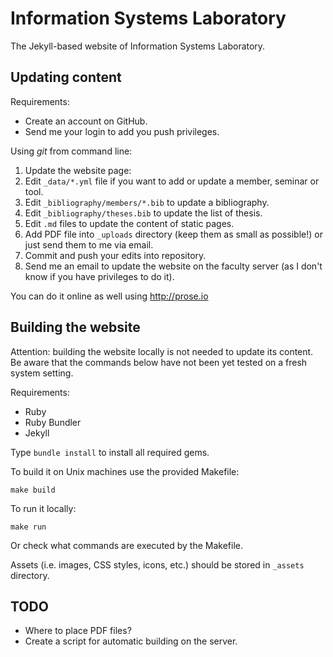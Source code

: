 Information Systems Laboratory
==============================

The Jekyll-based website of Information Systems Laboratory.


Updating content
----------------

Requirements:

* Create an account on GitHub.
* Send me your login to add you push privileges.

Using *git* from command line:

1. Update the website page:
  1. Edit `_data/*.yml` file if you want to add or update a member, seminar or tool.
  2. Edit `_bibliography/members/*.bib` to update a bibliography.
  2. Edit `_bibliography/theses.bib` to update the list of thesis.
  3. Edit `.md` files to update the content of static pages.
  4. Add PDF file into `_uploads` directory (keep them as small as possible!) or just send them to me via email.
2. Commit and push your edits into repository.
3. Send me an email to update the website on the faculty server (as I don't know if you have privileges to do it).

You can do it online as well using http://prose.io


Building the website
--------------------

Attention: building the website locally is not needed to update its content.
Be aware that the commands below have not been yet tested on a fresh system setting.

Requirements:

* Ruby
* Ruby Bundler
* Jekyll

Type `bundle install` to install all required gems.

To build it on Unix machines use the provided Makefile:

    make build

To run it locally:

    make run

Or check what commands are executed by the Makefile.

Assets (i.e. images, CSS styles, icons, etc.) should be stored in `_assets` directory.


TODO
----

* Where to place PDF files?
* Create a script for automatic building on the server.

